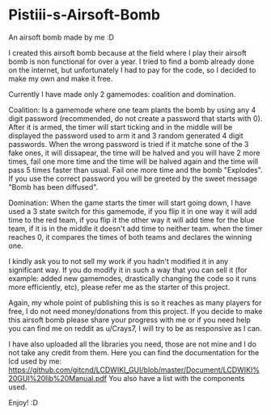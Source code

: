 # Pistiii-s-Airsoft-Bomb
An airsoft bomb made by me :D

I created this airsoft bomb because at the field where I play their airsoft bomb is non functional for over a year.
I tried to find a bomb already done on the internet, but unfortunately I had to pay for the code, so I decided to make my own and make it free.

Currently I have made only 2 gamemodes: coalition and domination.

Coalition: 
Is a gamemode where one team plants the bomb by using any 4 digit password (recommended, do not create a password that starts with 0). After it is armed, the timer will start ticking and 
in the middle will be displayed the password  used to arm it and 3 random generated 4 digit passwords. When the wrong password is tried if it matche sone of the 3 fake ones, it will dissapear, the time will be halved and 
you will have 2 more times, fail one more time and the time will be halved again and the time will pass 5 times faster than usual. Fail one more time and the bomb "Explodes".
If you use the correct password you will be greeted by the sweet message "Bomb has been diffused".

Domination:
When the game starts the timer will start going down, I have used a 3 state switch for this gamemode, if you flip it in one way it will add time to the red team, if you flip it the other way
it will add time for the blue team, if it is in the middle it doesn't add time to neither team. when the timer reaches 0, it compares the times of both teams and declares the winning one.

I kindly ask you to not sell my work if you hadn't modified it in any significant way.
If you do modify it in such a way that you can sell it (for example: added new gamemodes, drastically changing the code so it runs more efficiently, etc),
please refer me as the starter of this project.

Again, my whole point of publishing this is so it reaches as many players for free, I do not need money/donations from this project.
If you decide to make this airsoft bomb please share your progress with me or if you need help you can find me on reddit as u/Crays7, I will try to be as responsive as I can.

I have also uploaded all the libraries you need, those are not mine and I do not take any credit from them.
Here you can find the documentation for the lcd used by me: https://github.com/gitcnd/LCDWIKI_GUI/blob/master/Document/LCDWIKI%20GUI%20lib%20Manual.pdf
You also have a list with the components used.

Enjoy! :D

